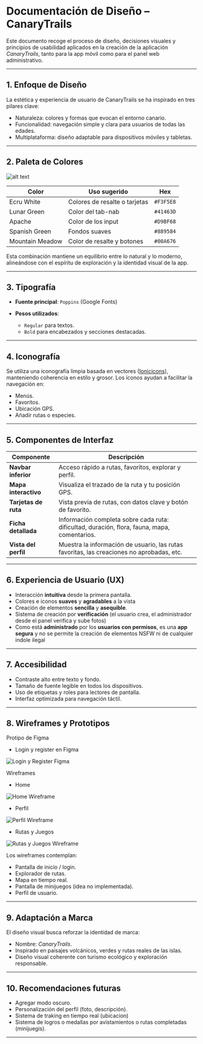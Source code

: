 # Documentación de Diseño – CanaryTrails

Este documento recoge el proceso de diseño, decisiones visuales y principios de usabilidad aplicados en la creación de la aplicación *CanaryTrails*, tanto para la app móvil como para el panel web administrativo.

---

## 1. Enfoque de Diseño

La estética y experiencia de usuario de CanaryTrails se ha inspirado en tres pilares clave:

- Naturaleza: colores y formas que evocan el entorno canario.
- Funcionalidad: navegación simple y clara para usuarios de todas las edades.
- Multiplataforma: diseño adaptable para dispositivos móviles y tabletas.

---

## 2. Paleta de Colores

![alt text](./assets/paleta-2.png)

| Color     | Uso sugerido                        | Hex      |
|-----------|-------------------------------------|----------|
| Ecru White | Colores de resalte o tarjetas | `#F3F5E8` |
| Lunar Green | Color del tab-nab | `#41463D` |
| Apache | Color de los input | `#D9BF68` |
| Spanish Green | Fondos suaves | `#889584` |
| Mountain Meadow | Color de resalte y botones | `#00A676` |

Esta combinación mantiene un equilibrio entre lo natural y lo moderno, alineándose con el espíritu de exploración y la identidad visual de la app.

---

## 3. Tipografía

- **Fuente principal**: `Poppins` (Google Fonts)

- **Pesos utilizados**:
  - `Regular` para textos.
  - `Bold` para encabezados y secciones destacadas.

---

## 4. Iconografía

Se utiliza una iconografía limpia basada en vectores ([Ionicicons](https://ionic.io/ionicons)), manteniendo coherencia en estilo y grosor. Los íconos ayudan a facilitar la navegación en:

- Menús.
- Favoritos.
- Ubicación GPS.
- Añadir rutas o especies.

---

## 5. Componentes de Interfaz

| Componente      | Descripción |
|------------------|-------------|
| **Navbar inferior** | Acceso rápido a rutas, favoritos, explorar y perfil. |
| **Mapa interactivo** | Visualiza el trazado de la ruta y tu posición GPS. |
| **Tarjetas de ruta** | Vista previa de rutas, con datos clave y botón de favorito. |
| **Ficha detallada** | Información completa sobre cada ruta: dificultad, duración, flora, fauna, mapa, comentarios. |
| **Vista del perfil** | Muestra la información de usuario, las rutas favoritas, las creaciones no aprobadas, etc. |

---

## 6. Experiencia de Usuario (UX)

- Interacción __intuitiva__ desde la primera pantalla.
- Colores e iconos __suaves__ y __agradables__ a la vista
- Creación de elementos __sencilla__ y __asequible__.
- Sistema de creación por __verificación__ (el usuario crea, el administrador desde el panel verifica y sube fotos)
- Como está __administrado__ por los __usuarios con permisos__, es una __app segura__ y no se permite la creación de elementos NSFW ni de cualquier indole ilegal
---

## 7. Accesibilidad

- Contraste alto entre texto y fondo.
- Tamaño de fuente legible en todos los dispositivos.
- Uso de etiquetas y roles para lectores de pantalla.
- Interfaz optimizada para navegación táctil.

---

## 8. Wireframes y Prototipos

Protipo de Figma
- Login y register en Figma

![Login y Register Figma](<./assets/figma.png>)

Wireframes

- Home   

![Home Wireframe](<./assets/wireframe/Home.png>)  

- Perfil 

![Perfil Wireframe](<./assets/wireframe/Profile.jpeg>)

- Rutas y Juegos

![Rutas y Juegos Wireframe](<./assets/wireframe/Routes&Games.jpeg>)


Los wireframes contemplan:

- Pantalla de inicio / login.
- Explorador de rutas.
- Mapa en tiempo real.
- Pantalla de minijuegos (idea no implementada).
- Perfil de usuario.

---

## 9. Adaptación a Marca

El diseño visual busca reforzar la identidad de marca:
- Nombre: *CanaryTrails*.
- Inspirado en paisajes volcánicos, verdes y rutas reales de las islas.
- Diseño visual coherente con turismo ecológico y exploración responsable.

---

## 10. Recomendaciones futuras

- Agregar modo oscuro.
- Personalización del perfil (foto, descripción).
- Sistema de traking en tiempo real (ubicacion)
- Sistema de logros o medallas por avistamientos o rutas completadas (minijuegis).

---
